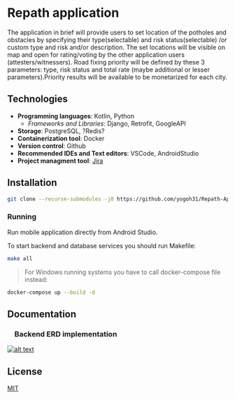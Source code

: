 # Repath application

The application in brief will provide users to set location of the potholes and obstacles by specifying their type(selectable) and risk status(selectable) /or custom type and risk and/or description. The set locations will be visible on map and open for rating/voting by the other application users (attesters/witnessers). Road fixing priority will be defined by these 3 parameters: type, risk status and total rate (maybe additional or lesser parameters).Priority results will be available to be monetarized for each city.

## Technologies

- **Programming languages**: Kotlin, Python
  - *Frameworks and Libraries*: Django, Retrofit, GoogleAPI
- **Storage**: PostgreSQL, ?Redis?
- **Containerization tool**: Docker
- **Version control**: Github
- **Recommended IDEs and Text editors**: VSCode, AndroidStudio
- **Project managment tool**: [Jira](https://eeeeeeeeeeeeee.atlassian.net/jira/software/projects/RA/boards/4)

## Installation

```bash
git clone --recurse-submodules -j8 https://github.com/yogoh31/Repath-App-Composer
```

### Running

Run mobile application directly from Android Studio.

To start backend and database services you should run Makefile:
```bash
make all
```
> For Windows running systems you have to call docker-compose file instead:
```bash
docker-compose up --build -d
```

## Documentation

### &emsp;Backend ERD implementation
[![alt text](https://github.com/yogoh31/Repath-App-Composer/blob/master/documentation/backend-erd.jpg?raw=true)](https://app.sqldbm.com/PostgreSQL/Edit/p204138/)

## License
[MIT](https://choosealicense.com/licenses/mit/)
